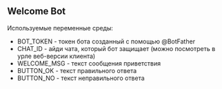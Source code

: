 ## Welcome Bot

Используемые переменные среды:

 - BOT_TOKEN - токен бота созданный с помощью @BotFather
 - CHAT_ID - айди чата, который бот защищает (можно посмотреть в урле веб-версии клиента)
 - WELCOME_MSG - текст сообщения приветствия
 - BUTTON_OK - текст правильного ответа
 - BUTTON_NO - текст неправильного ответа
